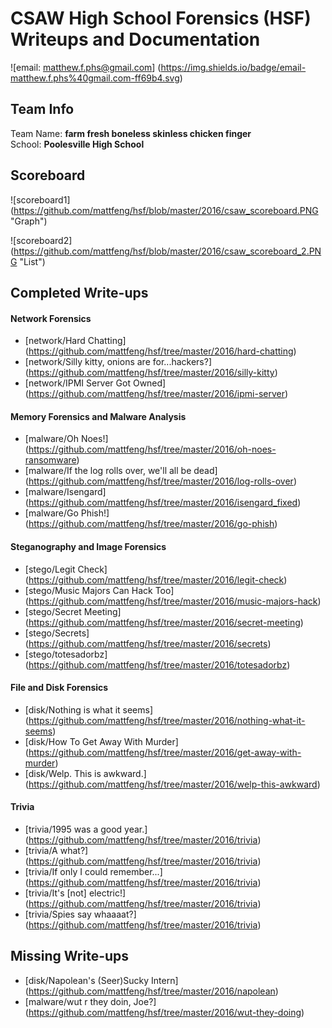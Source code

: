 # CSAW High School Forensics (HSF) Writeups and Documentation

![email: matthew.f.phs@gmail.com] (https://img.shields.io/badge/email-matthew.f.phs%40gmail.com-ff69b4.svg)

## Team Info
Team Name: **farm fresh boneless skinless chicken finger** <br />
School: **Poolesville High School** <br />

## Scoreboard

![scoreboard1] (https://github.com/mattfeng/hsf/blob/master/2016/csaw_scoreboard.PNG "Graph")

![scoreboard2] (https://github.com/mattfeng/hsf/blob/master/2016/csaw_scoreboard_2.PNG "List")

## Completed Write-ups

#### Network Forensics
* [network/Hard Chatting] (https://github.com/mattfeng/hsf/tree/master/2016/hard-chatting)
* [network/Silly kitty, onions are for...hackers?] (https://github.com/mattfeng/hsf/tree/master/2016/silly-kitty)
* [network/IPMI Server Got Owned] (https://github.com/mattfeng/hsf/tree/master/2016/ipmi-server)

#### Memory Forensics and Malware Analysis
* [malware/Oh Noes!] (https://github.com/mattfeng/hsf/tree/master/2016/oh-noes-ransomware)
* [malware/If the log rolls over, we'll all be dead] (https://github.com/mattfeng/hsf/tree/master/2016/log-rolls-over)
* [malware/Isengard] (https://github.com/mattfeng/hsf/tree/master/2016/isengard_fixed)
* [malware/Go Phish!] (https://github.com/mattfeng/hsf/tree/master/2016/go-phish)

#### Steganography and Image Forensics
* [stego/Legit Check] (https://github.com/mattfeng/hsf/tree/master/2016/legit-check)
* [stego/Music Majors Can Hack Too] (https://github.com/mattfeng/hsf/tree/master/2016/music-majors-hack)
* [stego/Secret Meeting] (https://github.com/mattfeng/hsf/tree/master/2016/secret-meeting)
* [stego/Secrets] (https://github.com/mattfeng/hsf/tree/master/2016/secrets)
* [stego/totesadorbz] (https://github.com/mattfeng/hsf/tree/master/2016/totesadorbz)

#### File and Disk Forensics
* [disk/Nothing is what it seems] (https://github.com/mattfeng/hsf/tree/master/2016/nothing-what-it-seems) 
* [disk/How To Get Away With Murder] (https://github.com/mattfeng/hsf/tree/master/2016/get-away-with-murder)
* [disk/Welp. This is awkward.] (https://github.com/mattfeng/hsf/tree/master/2016/welp-this-awkward)

#### Trivia
* [trivia/1995 was a good year.] (https://github.com/mattfeng/hsf/tree/master/2016/trivia)
* [trivia/A what?] (https://github.com/mattfeng/hsf/tree/master/2016/trivia)
* [trivia/If only I could remember...] (https://github.com/mattfeng/hsf/tree/master/2016/trivia)
* [trivia/It's [not] electric!] (https://github.com/mattfeng/hsf/tree/master/2016/trivia)
* [trivia/Spies say whaaaat?] (https://github.com/mattfeng/hsf/tree/master/2016/trivia)

## Missing Write-ups
* [disk/Napolean's (Seer)Sucky Intern] (https://github.com/mattfeng/hsf/tree/master/2016/napolean)
* [malware/wut r they doin, Joe?] (https://github.com/mattfeng/hsf/tree/master/2016/wut-they-doing)
